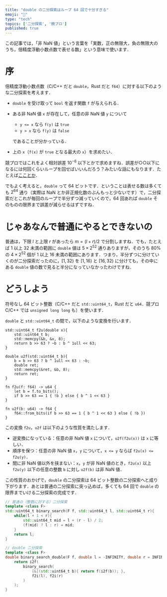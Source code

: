 ```yaml
---
title: "double の二分探索はループ 64 回で十分すぎる"
emoji: "🔪"
type: "tech"
topics: ['二分探索', '競プロ']
published: true
---
```


この記事では，「非 NaN 値」という言葉を「実数，正の無限大，負の無限大のうち，倍精度浮動小数点数で表せる数」という意味で使います．

# 序
倍精度浮動小数点数（C/C++ だと `double`，Rust だと `f64`）に対する以下のような二分探索を考えます．

- `double` を受け取って `bool` を返す関数 `f` が与えられる．
- ある非 NaN 値 `x` が存在して，任意の非 NaN 値 `y` について
  - `y <= x` なら `f(y)` は `true`
  - `y > x` なら `f(y)` は `false`

  であることが分かっている．
- 上の `x`（`f(x)` が `true` となる最大の `x`）を求めたい．

競プロではこれをよく相対誤差 $10^{-6}$ 以下とかで求めますね．誤差が○○以下になるには何回くらいループを回せばいいんだろう？みたいな話にもなります．たとえば[こことか](https://rsk0315.hatenablog.com/entry/2020/04/29/155009)．

でもよく考えると，`double` って 64 ビットです．ということは表せる数は多くても $2^{64}$ 通り（実際は NaN とか非正規化数のぶんもっと少ないです）で，二分探索だとこれが毎回のループで半分ずつ減っていくので，64 回あれば `double` そのものの限界まで誤差が減らせるはずですね．

# じゃあなんで普通にやるとできないの
普通は，下限 $l$ と上限 $r$ があったら $m = (l + r) / 2$ で分割しますね．でも，たとえば $1$ 以上 $32$ 未満の範囲に `double` 値は $5 \times 2^{52}$ 通りありますが，そのうち $80\%$ の $4 \times 2^{52}$ 個が $1$ 以上 $16$ 未満の範囲にあります．つまり，半分ずつに分けていくのが二分探索だったのに，$[1, 32)$ を $[1, 16)$ と $[16, 32)$ に分けても，その中にある `double` 値の数で見ると半分になっていなかったわけですね．

# どうしよう
符号なし 64 ビット整数（C/C++ だと `std::uint64_t`，Rust だと `u64`．競プロ C/C++ では `unsigned long long` も）を使います．

`double` と `std::uint64_t` の間で，以下のような変換を行います．
```cpp:C++
std::uint64_t f2u(double x){
    std::uint64_t b;
    std::memcpy(&b, &x, 8);
    return b >> 63 ? ~b : b ^ 1ull << 63;
}

double u2f(std::uint64_t b){
    b = b >> 63 ? b ^ 1ull << 63 : ~b;
    double ret;
    std::memcpy(&ret, &b, 8);
    return ret;
}
```
```rust:Rust
fn f2u(f: f64) -> u64 {
    let b = f.to_bits();
    if b >> 63 == 1 { !b } else { b ^ 1 << 63 }
}
 
fn u2f(b: u64) -> f64 {
    f64::from_bits(if b >> 63 == 1 { b ^ 1 << 63 } else { !b })
}
```
この変換 `f2u`，`u2f` は以下のような性質を満たします．

- 逆変換になっている：任意の非 NaN 値 `x` について，`u2f(f2u(x))` は `x` に等しい．
- 順序を保つ：任意の非 NaN 値 `x`，`y` について，`x <= y` ならば `f2u(x) <= f2u(y)`．
- 間に非 NaN 値以外を挟まない：`x`，`y` が非 NaN 値のとき，`f2u(x)` 以上 `f2u(y)` 以下の任意の整数 `b` に対し `u2f(b)` は非 NaN 値．

この性質のおかげで，`double` の二分探索は 64 ビット整数の二分探索へと成り下がります．あとは普通の二分探索に突っ込めば，多くても 64 回で `double` の限界までいける二分探索の完成です．
```cpp
// 普通の（整数に対する）二分探索
template <class F>
std::uint64_t binary_search(F f, std::uint64_t l, std::uint64_t r){
    while(l + 1 < r){
        std::uint64_t mid = l + (r - l) / 2;
        (f(mid) ? l : r) = mid;
    }
    return l;
}

// double 二分探索
template <class F>
double binary_search_double(F f, double l = -INFINITY, double r = INFINITY){
    return i2f(
        binary_search(
            [&](std::uint64_t b){ return f(i2f(b)); },
            f2i(l), f2i(r)
        )
    );
}
```